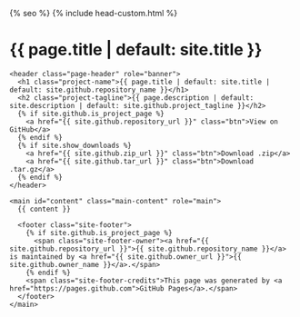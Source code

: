 <!DOCTYPE html>
<html lang="{{ site.lang | default: "en-US" }}">
  <head>
    <meta charset="UTF-8">

{% seo %}
    <link rel="preconnect" href="https://fonts.gstatic.com">
    <link rel="preload" href="https://fonts.googleapis.com/css?family=Open+Sans:400,700&display=swap" as="style" type="text/css" crossorigin>
    <meta name="viewport" content="width=device-width, initial-scale=1">
    <meta name="theme-color" content="#157878">
    <meta name="apple-mobile-web-app-status-bar-style" content="black-translucent">
    <link rel="stylesheet" href="{{ '/assets/css/style.css?v=' | append: site.github.build_revision | relative_url }}">
    {% include head-custom.html %}
  </head>
  <body>
    <h1 class="project-name">{{ page.title | default: site.title }}</h1>

    <header class="page-header" role="banner">
      <h1 class="project-name">{{ page.title | default: site.title | default: site.github.repository_name }}</h1>
      <h2 class="project-tagline">{{ page.description | default: site.description | default: site.github.project_tagline }}</h2>
      {% if site.github.is_project_page %}
        <a href="{{ site.github.repository_url }}" class="btn">View on GitHub</a>
      {% endif %}
      {% if site.show_downloads %}
        <a href="{{ site.github.zip_url }}" class="btn">Download .zip</a>
        <a href="{{ site.github.tar_url }}" class="btn">Download .tar.gz</a>
      {% endif %}
    </header>

    <main id="content" class="main-content" role="main">
      {{ content }}

      <footer class="site-footer">
        {% if site.github.is_project_page %}
          <span class="site-footer-owner"><a href="{{ site.github.repository_url }}">{{ site.github.repository_name }}</a> is maintained by <a href="{{ site.github.owner_url }}">{{ site.github.owner_name }}</a>.</span>
        {% endif %}
        <span class="site-footer-credits">This page was generated by <a href="https://pages.github.com">GitHub Pages</a>.</span>
      </footer>
    </main>
  </body>
</html>
